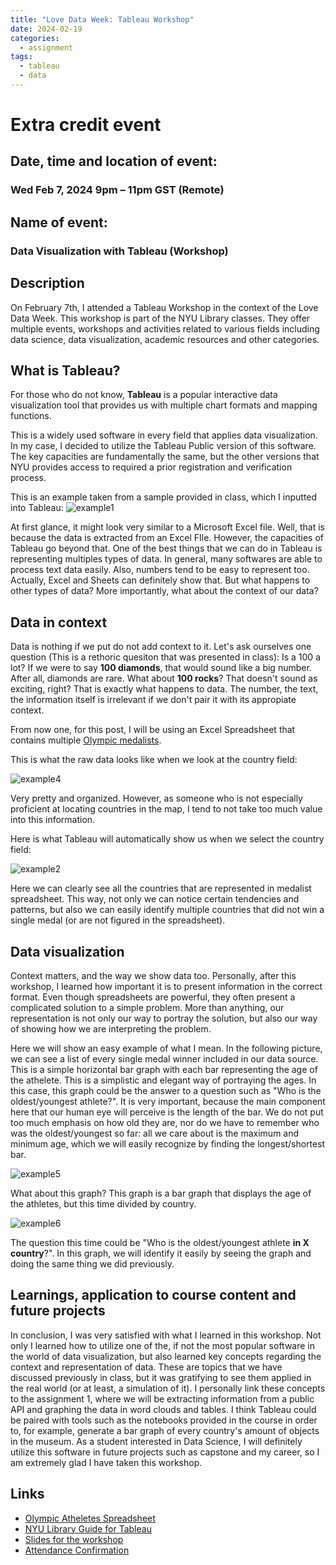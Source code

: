 ```yaml
---
title: "Love Data Week: Tableau Workshop"
date: 2024-02-19
categories:
  - assignment
tags:
  - tableau
  - data
---
```


# Extra credit event

## Date, time and location of event: 
### Wed Feb 7, 2024 9pm – 11pm GST (Remote)

## Name of event: 
### Data Visualization with Tableau (Workshop)

## Description
On February 7th, I attended a Tableau Workshop in the context of the Love Data Week. This workshop is part of the NYU Library classes. They offer multiple events, workshops and activities related to various fields including data science, data visualization, academic resources and other categories.

## What is Tableau?
For those who do not know, **Tableau** is a popular interactive data visualization tool that provides us with multiple chart formats and mapping functions.

This is a widely used software in every field that applies data visualization. In my case, I decided to utilize the Tableau Public version of this software. The key capacities are fundamentally the same, but the other versions that NYU provides access to required a prior registration and verification process.

This is an example taken from a sample provided in class, which I inputted into Tableau:
![example1](/assets\images\TableauExample1.png)

At first glance, it might look very similar to a Microsoft Excel file. Well, that is because the data is extracted from an Excel FIle. However, the capacities of Tableau go beyond that. One of the best things that we can do in Tableau is representing multiples types of data. In general, many softwares are able to process text data easily. Also, numbers tend to be easy to represent too. Actually, Excel and Sheets can definitely show that. But what happens to other types of data? More importantly, what about the context of our data?

## Data in context
Data is nothing if we put do not add context to it. Let's ask ourselves one question (This is a rethoric quesiton that was presented in class): Is a 100 a lot?
If we were to say **100 diamonds**, that would sound like a big number. After all, diamonds are rare. What about **100 rocks**? That doesn't sound as exciting, right? That is exactly what happens to data. The number, the text, the information itself is irrelevant if we don't pair it with its appropiate context.

From now one, for this post, I will be using an Excel Spreadsheet that contains multiple [Olympic medalists](/assets/spreadsheets/OlympicAthletes.xlsx). 

This is what the raw data looks like when we look at the country field:

![example4](/assets\images\TableauExample4.png)

Very pretty and organized. However, as someone who is not especially proficient at locating countries in the map, I tend to not take too much value into this information. 

Here is what Tableau will automatically show us when we select the country field:


![example2](/assets\images\TableauExample2.png)

Here we can clearly see all the countries that are represented in medalist spreadsheet. This way, not only we can notice certain tendencies and patterns, but also we can easily identify multiple countries that did not win a single medal (or are not figured in the spreadsheet).

## Data visualization
Context matters, and the way we show data too. Personally, after this workshop, I learned how important it is to present information in the correct format. Even though spreadsheets are powerful, they often present a complicated solution to a simple problem. More than anything, our representation is not only our way to portray the solution, but also our way of showing how we are interpreting the problem. 

Here we will show an easy example of what I mean. In the following picture, we can see a list of every single medal winner included in our data source. This is a simple horizontal bar graph with each bar representing the age of the athelete. This is a simplistic and elegant way of portraying the ages. In this case, this graph could be the answer to a question such as "Who is the oldest/youngest athlete?". It is very important, because the main component here that our human eye will perceive is the length of the bar. We do not put too much emphasis on how old they are, nor do we have to remember who was the oldest/youngest so far: all we care about is the maximum and minimum age, which we will easily recognize by finding the longest/shortest bar.

![example5](/assets\images\TableauExample5.png)

What about this graph? This graph is a bar graph that displays the age of the athletes, but this time divided by country. 

![example6](/assets\images\TableauExample6.png)

The question this time could be "Who is the oldest/youngest athlete **in X country**?". In this graph, we will identify it easily by seeing the graph and doing the same thing we did previously. 

## Learnings, application to course content and future projects
In conclusion, I was very satisfied with what I learned in this workshop. Not only I learned how to utilize one of the, if not the most popular software in the world of data visualization, but also learned key concepts regarding the context and representation of data. These are topics that we have discussed previously in class, but it was gratifying to see them applied in the real world (or at least, a simulation of it). I personally link these concepts to the assignment 1, where we will be extracting information from a public API and graphing the data in word clouds and tables. I think Tableau could be paired with tools such as the notebooks provided in the course in order to, for example, generate a bar graph of every country's amount of objects in the museum. As a student interested in Data Science, I will definitely utilize this software in future projects such as capstone and my career, so I am extremely glad I have taken this workshop. 

## Links

- [Olympic Atheletes Spreadsheet](/assets\spreadsheets\OlympicAthletes.xlsx)
- [NYU Library Guide for Tableau](https://guides.nyu.edu/viz/tableau)
- [Slides for the workshop](https://docs.google.com/presentation/d/18ec2H10MVbP2E0Exe-QGKDZWBzjjfPxjP-A-kJAdEms/edit?usp=sharing)
- [Attendance Confirmation](/assets\images\confirmation.png)


